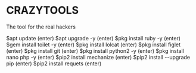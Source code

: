# CRAZYTOOLS
The tool for the real hackers

$apt update (enter) $apt upgrade -y (enter) $pkg install ruby -y (enter) $gem install toilet -y (enter) $pkg install lolcat (enter) $pkg install figlet (enter) $pkg install git (enter) $pkg install python2 -y (enter) $pkg install nano php -y (enter) $pip2 install mechanize (enter) $pip2 install --upgrade pip (enter) $pip2 install requets (enter)

